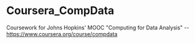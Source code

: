Coursera_CompData
=================

Coursework for Johns Hopkins' MOOC "Computing for Data Analysis" -- https://www.coursera.org/course/compdata
